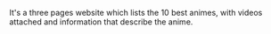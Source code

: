 It's a three pages website which lists the 10 best animes, with videos attached and information that describe the anime.
